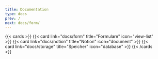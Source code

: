 ```yaml
---
title: Documentation
type: docs
prev: /
next: docs/form/
---
```


{{< cards >}}
{{< card link="docs/form" title="Formulare" icon="view-list" >}}
{{< card link="docs/notion" title="Notion" icon="document" >}}
{{< card link="docs/storage" title="Speicher" icon="database" >}}
{{< /cards >}}

